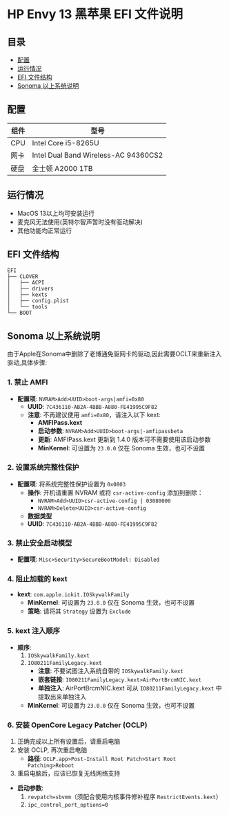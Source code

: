 
# HP Envy 13 黑苹果 EFI 文件说明

## 目录

- [配置](#配置)
- [运行情况](#运行情况)
- [EFI 文件结构](#efi-文件结构)
- [Sonoma 以上系统说明](#Sonoma-以上系统说明)
## 配置

| 组件   | 型号        |
|--------|-------------|
| CPU    | Intel Core i5-8265U |
| 网卡   | Intel Dual Band Wireless-AC 94360CS2 |
| 硬盘   | 金士顿 A2000 1TB |

## 运行情况

- MacOS 13以上均可安装运行
- 麦克风无法使用(英特尔智声暂时没有驱动解决)
- 其他功能均正常运行


## EFI 文件结构

```
EFI
├── CLOVER
│   ├── ACPI
│   ├── drivers
│   ├── kexts
│   ├── config.plist
│   └── tools
└── BOOT
```

## Sonoma 以上系统说明

由于Apple在Sonoma中删除了老博通免驱网卡的驱动,因此需要OCLT来重新注入驱动,具体步骤:


### 1. 禁止 AMFI

- **配置项**: `NVRAM>Add>UUID>boot-args|amfi=0x80`
  - **UUID**: `7C436110-AB2A-4BBB-A880-FE41995C9F82`
  - **注意**: 不再建议使用 `amfi=0x80`，请注入以下 kext:
    - **AMFIPass.kext**
    - **启动参数**: `NVRAM>Add>UUID>boot-args|-amfipassbeta`
    - **更新**: AMFIPass.kext 更新到 1.4.0 版本可不需要使用该启动参数
    - **MinKernel**: 可设置为 `23.0.0` 仅在 Sonoma 生效，也可不设置

### 2. 设置系统完整性保护

- **配置项**: 将系统完整性保护设置为 `0x0803`
  - **操作**: 开机请重置 NVRAM 或将 `csr-active-config` 添加到删除：
    - `NVRAM>Add>UUID>csr-active-config | 03080000`
    - `NVRAM>Delete>UUID>csr-active-config`
  - **数据类型**
  - **UUID**: `7C436110-AB2A-4BBB-A880-FE41995C9F82`

### 3. 禁止安全启动模型

- **配置项**: `Misc>Security>SecureBootModel: Disabled`

### 4. 阻止加载的 kext

- **kext**: `com.apple.iokit.IOSkywalkFamily`
  - **MinKernel**: 可设置为 `23.0.0` 仅在 Sonoma 生效，也可不设置
  - **策略**: 请将其 `Strategy` 设置为 `Exclude`

### 5. kext 注入顺序

- **顺序**:
  1. `IOSkywalkFamily.kext`
  2. `IO80211FamilyLegacy.kext`
     - **注意**: 不要试图注入系统自带的 `IOSkywalkFamily.kext`
     - **嵌套链接**: `IO80211FamilyLegacy.kext>AirPortBrcmNIC.kext`
     - **单独注入**: AirPortBrcmNIC.kext 可从 `IO80211FamilyLegacy.kext` 中提取出来单独注入
  - **MinKernel**: 可设置为 `23.0.0` 仅在 Sonoma 生效，也可不设置

### 6. 安装 OpenCore Legacy Patcher (OCLP)

  1. 正确完成以上所有设置后，请重启电脑
  2. 安装 OCLP, 再次重启电脑
     - **路径**: `OCLP.app>Post-Install Root Patch>Start Root Patching>Reboot`
  3. 重启电脑后，应该已恢复无线网络支持
  - **启动参数**:
    1. `revpatch=sbvmm`（须配合使用内核事件修补程序 `RestrictEvents.kext`）
    2. `ipc_control_port_options=0`
